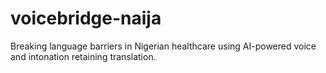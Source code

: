 # voicebridge-naija
Breaking language barriers in Nigerian healthcare using AI-powered voice and intonation retaining translation.

